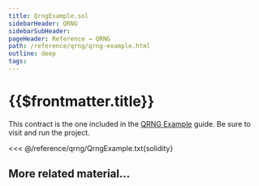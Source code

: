 ```yaml
---
title: QrngExample.sol
sidebarHeader: QRNG
sidebarSubHeader:
pageHeader: Reference → QRNG
path: /reference/qrng/qrng-example.html
outline: deep
tags:
---
```


<PageHeader/>

<SearchHighlight/>

<FlexStartTag/>

# {{$frontmatter.title}}

<!--TocHeader />
<TOC class="table-of-contents" :include-level="[2,3]" /-->

This contract is the one included in the
[QRNG Example](/guides/qrng/qrng-example.md) guide. Be sure to visit and run the
project.

<!-- prettier-ignore -->
<<< @/reference/qrng/QrngExample.txt{solidity}

## More related material...

<div class="api3-css-nav-box-flex-row">
  <NavBox type='REPO' id='_qrng-starter-project'/>
</div>

<FlexEndTag/>
